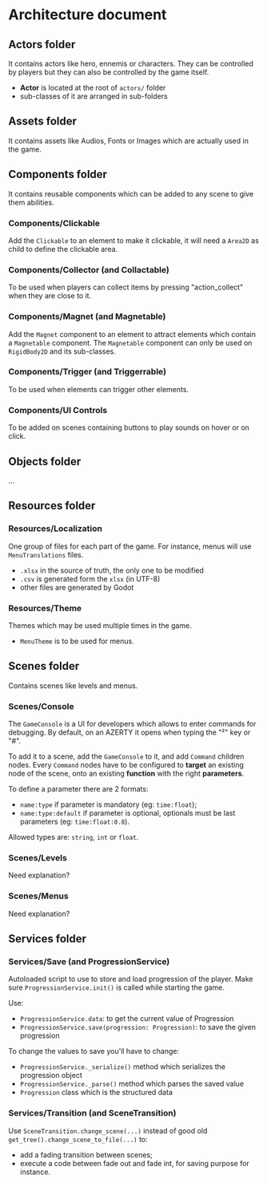 # Architecture document

## Actors folder

It contains actors like hero, ennemis or characters. They can be controlled
by players but they can also be controlled by the game itself.

- **Actor** is located at the root of `actors/` folder
- sub-classes of it are arranged in sub-folders

## Assets folder

It contains assets like Audios, Fonts or Images which are actually used in the game.

## Components folder

It contains reusable components which can be added to any scene to give them abilities.

### Components/Clickable

Add the `Clickable` to an element to make it clickable, it will need a `Area2D` as child to define the clickable area.

### Components/Collector (and Collactable)

To be used when players can collect items by pressing "action_collect" when they are close to it.

### Components/Magnet (and Magnetable)

Add the `Magnet` component to an element to attract elements which contain a `Magnetable` component.
The `Magnetable` component can only be used on `RigidBody2D` and its sub-classes.

### Components/Trigger (and Triggerrable)

To be used when elements can trigger other elements.

### Components/UI Controls

To be added on scenes containing buttons to play sounds on hover or on click.

## Objects folder

...

## Resources folder

### Resources/Localization

One group of files for each part of the game. For instance, menus will use `MenuTranslations` files.

- `.xlsx` in the source of truth, the only one to be modified
- `.csv` is generated form the `xlsx` (in UTF-8)
- other files are generated by Godot

### Resources/Theme

Themes which may be used multiple times in the game.

- `MenuTheme` is to be used for menus.

## Scenes folder

Contains scenes like levels and menus.

### Scenes/Console

The `GameConsole` is a UI for developers which allows to enter commands for debugging.
By default, on an AZERTY it opens when typing the "²" key or "#".

To add it to a scene, add the `GameConsole` to it, and add `Command` children nodes.
Every `Command` nodes have to be configured to **target** an existing node of the scene,
onto an existing **function** with the right **parameters**.

To define a parameter there are 2 formats:
- `name:type` if parameter is mandatory (eg: `time:float`);
- `name:type:default` if parameter is optional, optionals must be last parameters (eg: `time:float:0.8`).

Allowed types are: `string`, `int` or `float`.

### Scenes/Levels

Need explanation?

### Scenes/Menus

Need explanation?

## Services folder

### Services/Save (and ProgressionService)

Autoloaded script to use to store and load progression of the player.
Make sure `ProgressionService.init()` is called while starting the game.

Use:
- `ProgressionService.data`: to get the current value of Progression
- `ProgressionService.save(progression: Progression)`: to save the given progression

To change the values to save you'll have to change:
- `ProgressionService._serialize()` method which serializes the progression object
- `ProgressionService._parse()` method which parses the saved value
- `Progression` class which is the structured data

### Services/Transition (and SceneTransition)

Use `SceneTransition.change_scene(...)` instead of good old `get_tree().change_scene_to_file(...)` to:
- add a fading transition between scenes;
- execute a code between fade out and fade int, for saving purpose for instance.